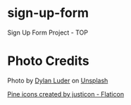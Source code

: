 # sign-up-form
Sign Up Form Project - TOP

# Photo Credits

 Photo by <a href="https://unsplash.com/@northwestcollective?  utm_source=unsplash&utm_medium=referral&utm_content=creditCopyText">Dylan Luder</a> on <a href="https://unsplash.com/s/photos/rain-pnw?utm_source=unsplash&utm_medium=referral&utm_content=creditCopyText">Unsplash</a>
  
<a href="https://www.flaticon.com/free-icons/pine" title="pine icons">Pine icons created by justicon - Flaticon</a>